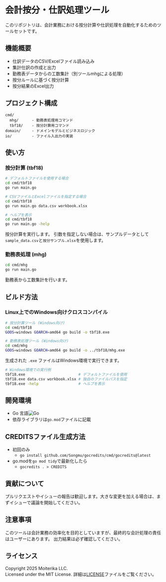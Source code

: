 # 会計按分・仕訳処理ツール

このリポジトリは、会計業務における按分計算や仕訳処理を自動化するためのツールセットです。

## 機能概要

- 仕訳データのCSV/Excelファイル読み込み
- 集計仕訳の作成と出力
- 勤務表データからの工数集計（別ツールmhgによる処理）
- 按分ルールに基づく按分計算
- 按分結果のExcel出力

## プロジェクト構成

```
cmd/
  mhg/      - 勤務表処理用コマンド
  tbf18/    - 按分計算用コマンド
domain/     - ドメインモデルとビジネスロジック
io/         - ファイル入出力の実装
```

## 使い方

### 按分計算 (tbf18)

```bash
# デフォルトファイルを使用する場合
cd cmd/tbf18
go run main.go

# CSVファイルとExcelファイルを指定する場合
cd cmd/tbf18
go run main.go data.csv workbook.xlsx

# ヘルプを表示
cd cmd/tbf18
go run main.go -help
```

按分計算を実行します。
引数を指定しない場合は、サンプルデータとして`sample_data.csv`と`按分サンプル.xlsx`を使用します。

### 勤務表処理 (mhg)

```bash
cd cmd/mhg
go run main.go
```

勤務表から工数集計を行います。

## ビルド方法

### Linux上でのWindows向けクロスコンパイル

```bash
# 按分計算ツール (Windows向け)
cd cmd/tbf18
GOOS=windows GOARCH=amd64 go build -o tbf18.exe

# 勤務表処理ツール (Windows向け)
cd cmd/mhg
GOOS=windows GOARCH=amd64 go build -o ../tbf18/mhg.exe
```

生成された `.exe` ファイルはWindows環境で実行できます。

```bash
# Windows環境での実行例
tbf18.exe                        # デフォルトファイルを使用
tbf18.exe data.csv workbook.xlsx # 独自のファイルパスを指定
tbf18.exe -help                  # ヘルプを表示
```

## 開発環境

- Go 言語<img src="https://img.shields.io/badge/-Go-76E1FE.svg?logo=go&style=plastic" alt="Go">
- 依存ライブラリは`go.mod`ファイルに記載

## CREDITSファイル生成方法

- 初回のみ
  - `go install github.com/Songmu/gocredits/cmd/gocredits@latest`
- go.modを`go mod tidy`で最新化したら
  - `gocredits . > CREDITS`

## 貢献について

プルリクエストやイシューの報告は歓迎します。大きな変更を加える場合は、まずイシューで議論を開始してください。

## 注意事項

このツールは会計業務の効率化を目的としていますが、最終的な会計処理の責任はユーザーにあります。
出力結果は必ず確認してください。

## ライセンス

Copyright 2025 Moiterika LLC.  
Licensed under the MIT License.
詳細は[LICENSE](LICENSE)ファイルをご覧ください。